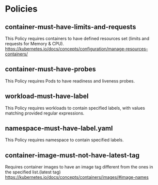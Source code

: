 # Policies

## container-must-have-limits-and-requests

This Policy requires containers to have defined resources set (limits and requests for Memory & CPU). https://kubernetes.io/docs/concepts/configuration/manage-resources-containers/

## container-must-have-probes

This Policy requires Pods to have readiness and liveness probes.

## workload-must-have-label

This Policy requires workloads to contain specified labels, with values matching provided regular expressions.
    
## namespace-must-have-label.yaml

This Policy requires namespace to contain specified labels.

## container-image-must-not-have-latest-tag

Requires container images to have an image tag different from the ones in the specified list.(latest tag) https://kubernetes.io/docs/concepts/containers/images/#image-names